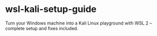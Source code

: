# wsl-kali-setup-guide
Turn your Windows machine into a Kali Linux playground with WSL 2 – complete setup and fixes included.
